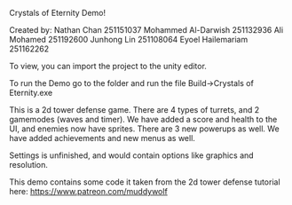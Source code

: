 Crystals of Eternity Demo!

Created by:
Nathan Chan 251151037
Mohammed Al-Darwish 251132936
Ali Mohamed 251192600
Junhong Lin 251108064
Eyoel Hailemariam 251162262

To view, you can import the project to the unity editor.

To run the Demo go to the folder and run the file Build->Crystals of Eternity.exe

This is a 2d tower defense game. There are 4 types of turrets, and 2 gamemodes (waves and timer). We have added a score and health to the UI, and enemies now have sprites. There are 3 new powerups as well. We have added achievements and new menus as well.

Settings is unfinished, and would contain options like graphics and resolution.

This demo contains some code it taken from the 2d tower defense tutorial here: https://www.patreon.com/muddywolf
